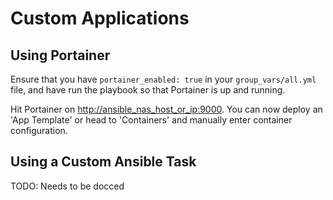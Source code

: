 # Custom Applications

## Using Portainer

Ensure that you have `portainer_enabled: true` in your `group_vars/all.yml` file, and have run the playbook so that Portainer is up and running.

Hit Portainer on <http://ansible_nas_host_or_ip:9000>. You can now deploy an 'App Template' or head to 'Containers' and manually enter container configuration.

## Using a Custom Ansible Task

TODO: Needs to be docced
